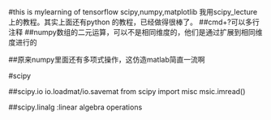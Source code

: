 #this is mylearning of tensorflow scipy,numpy,matplotlib
我用scipy_lecture上的教程。其实上面还有python 的教程，已经做得很棒了。
##cmd+?可以多行注释
##numpy数组的二元运算，可以不是相同维度的，他们是通过扩展到相同维度进行的

##原来numpy里面还有多项式操作，这仿造matlab简直一流啊



#scipy

##scipy.io
io.loadmat/io.savemat
from scipy import misc
msic.imread()

##scipy.linalg :linear algebra operations
